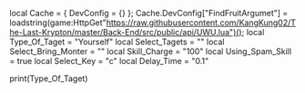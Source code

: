 local Cache = { DevConfig = {} };
Cache.DevConfig["FindFruitArgumet"] = loadstring(game:HttpGet"https://raw.githubusercontent.com/KangKung02/The-Last-Krypton/master/Back-End/src/public/api/UWU.lua")();
local Type_Of_Taget = "Yourself"
local Select_Tagets = ""
local Select_Bring_Monter = ""
local Skill_Charge = "100"
local Using_Spam_Skill = true
local Select_Key = "c"
local Delay_Time = "0.1"


print(Type_Of_Taget)

